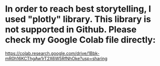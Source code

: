 # In order to reach best storytelling, I used "plotly" library. This library is not supported in Github. Please check my Google Colab file directly:
https://colab.research.google.com/drive/1Bbk-mR0h16KCThgAw1rT2X6W5RfNhOke?usp=sharing
